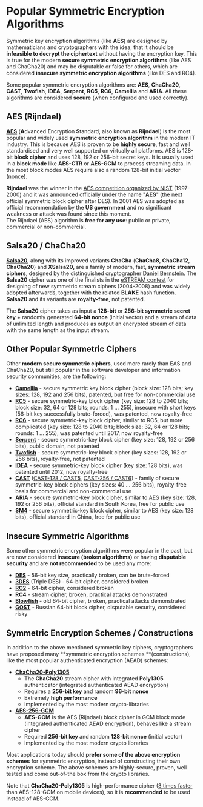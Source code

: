 # Popular Symmetric Encryption Algorithms

Symmetric key encryption algorithms \(like **AES**\) are designed by mathematicians and cryptographers with the idea, that it should be **infeasible to decrypt the ciphertext** without having the encryption key. This is true for the modern **secure symmetric encryption algorithms** \(like AES and ChaCha20\) and may be disputable or false for others, which are considered **insecure symmetric encryption algorithms** \(like DES and RC4\).

Some popular symmetric encryption algorithms are: **AES**, **ChaCha20**, **CAST**, **Twofish**, **IDEA**, **Serpent**, **RC5**, **RC6**, **Camellia** and **ARIA**. All these algorithms are considered **secure** \(when configured and used correctly\).

## AES \(**Rijndael\)**

[**AES**](https://en.wikipedia.org/wiki/Advanced_Encryption_Standard) \(**A**dvanced **E**ncryption **S**tandard, also known as **Rijndael**\) is the most popular and widely used **symmetric encryption algorithm** in the modern IT industry. This is because AES is proven to be **highly secure**, fast and well standardised and very well supported on virtually all platforms. AES is 128-bit **block cipher** and uses 128, 192 or 256-bit secret keys. It is usually used in a **block mode** like **AES-CTR** or **AES-GCM** to process streaming data. In the most block modes AES require also a random 128-bit initial vector \(nonce\).

**Rijndael** was the winner in the [AES competition organized by NIST](https://en.wikipedia.org/wiki/Advanced_Encryption_Standard_process) \(1997-2000\) and it was announced officially under the name "**AES**" \(the next official symmetric block cipher after DES\). In 2001 AES was adopted as official recommendation by the **US government** and no significant weakness or attack was found since this moment.  
The Rijndael \(AES\) algorithm is **free for any use**: public or private, commercial or non-commercial.

## **Salsa20 / ChaCha20**

[**Salsa20**](https://en.wikipedia.org/wiki/Salsa20), along with its improved variants **ChaCha** \(**ChaCha8**, **ChaCha12**, **ChaCha20**\) and **XSalsa20,** are a family of modern, fast, **symmetric stream ciphers**, designed by the distinguished cryptographer [Daniel Bernstein](https://en.wikipedia.org/wiki/Daniel_J._Bernstein). The **Salsa20** cipher was one of the finalists in the [eSTREAM contest](https://en.wikipedia.org/wiki/ESTREAM) for designing of new symmetric stream ciphers \(2004-2008\) and was widely adopted afterwards, together with the related **BLAKE** hash function. **Salsa20** and its variants are **royalty-free**, not patented.

The **Salsa20** cipher takes as input a **128-bit** or **256-bit symmetric secret key** + randomly generated **64-bit nonce** \(initial vector\) and a stream of data of unlimited length and produces as output an encrypted stream of data with the same length as the input stream.

## Other Popular Symmetric Ciphers

Other **modern secure symmetric ciphers**, used more rarely than EAS and ChaCha20, but still popular in the software developer and information security communities, are the following:

* [**Camellia**](https://en.wikipedia.org/wiki/Camellia_%28cipher%29) - secure symmetric key block cipher \(block size: 128 bits; key sizes: 128, 192 and 256 bits\), patented, but free for non-commercial use
* [**RC5**](https://en.wikipedia.org/wiki/RC5) - secure symmetric-key block cipher \(key size: 128 to 2040 bits; block size: 32, 64 or 128 bits; rounds: 1 ... 255\), insecure with short keys \(56-bit key successfully brute-forced\), was patented, now royalty-free
* [**RC6**](https://en.wikipedia.org/wiki/RC6) - secure symmetric-key block cipher, similar to RC5, but more complicated \(key size: 128 to 2040 bits; block size: 32, 64 or 128 bits; rounds: 1 ... 255\), was patented until 2017, now royalty-free
* [**Serpent**](https://legacy.gitbook.com/book/svetlin-nakov/practical-blockchain-for-developers-the-big-book/edit#) - secure symmetric-key block cipher \(key size: 128, 192 or 256 bits\), public domain, not patented
* [**Twofish**](https://en.wikipedia.org/wiki/Twofish) - secure symmetric-key block cipher \(key sizes: 128, 192 or 256 bits\), royalty-free, not patented
* [**IDEA**](https://en.wikipedia.org/wiki/International_Data_Encryption_Algorithm) - secure symmetric-key block cipher \(key size: 128 bits\), was patented until 2012, now royalty-free
* [**CAST**](https://en.wikipedia.org/wiki/CAST-256) \([CAST-128 / CAST5](https://en.wikipedia.org/wiki/CAST-128), [CAST-256 / CAST6](https://en.wikipedia.org/wiki/CAST-128)\) - family of secure symmetric-key block ciphers \(key sizes: 40 ... 256 bits\), royalty-free basis for commercial and non-commercial use
* [**ARIA**](https://en.wikipedia.org/wiki/ARIA_%28cipher%29) - secure symmetric-key block cipher, similar to AES \(key size: 128, 192 or 256 bits\), official standard in South Korea, free for public use
* [**SM4**](https://en.wikipedia.org/wiki/SM4_%28cipher%29) - secure symmetric-key block cipher, similar to AES \(key size: 128 bits\), official standard in China, free for public use

## Insecure Symmetric Algorithms

Some other symmetric encryption algorithms were popular in the past, but are now considered **insecure \(broken algorithms\)** or having **disputable security** and are **not recommended** to be used any more:

* [**DES**](https://en.wikipedia.org/wiki/Data_Encryption_Standard) - 56-bit key size, practically broken, can be brute-forced
* [**3DES**](https://en.wikipedia.org/wiki/Triple_DES) \(Triple DES\) - 64-bit cipher, considered broken
* [**RC2**](https://en.wikipedia.org/wiki/RC2) - 64-bit cipher, considered broken
* [**RC4**](https://en.wikipedia.org/wiki/RC4) - stream cipher, broken, practical attacks demonstrated
* [**Blowfish**](https://en.wikipedia.org/wiki/Blowfish_%28cipher%29) - old 64-bit cipher, broken, practical attacks demonstrated
* [**GOST**](https://en.wikipedia.org/wiki/GOST_%28block_cipher%29) - Russian 64-bit block cipher, disputable security, considered risky

## Symmetric Encryption Schemes / Constructions

In addition to the above mentioned symmetric key ciphers, cryptographers have proposed many **symmetric encryption schemes **\(constructions\), like the most popular authenticated encryption \(AEAD\) schemes:

* [**ChaCha20-Poly1305**](https://tools.ietf.org/html/rfc7539)
  * The **ChaCha20** stream cipher with integrated **Poly1305** authenticator \(integrated authenticated AEAD encryption\)
  * Requires a **256-bit key** and random **96-bit nonce**
  * Extremely **high performance**
  * Implemented by the most modern crypto-libraries
* [**AES-256-GCM**](https://tools.ietf.org/html/rfc5288)
  * **AES-GCM** is the AES \(Rijndael\) block cipher in GCM block mode \(integrated authenticated AEAD encryption\), behaves like a stream cipher
  * Required **256-bit key** and random **128-bit nonce** \(initial vector\)
  * Implemented by the most modern crypto libraries

Most applications today should **prefer some of the above encryption schemes** for symmetric encryption, instead of constructing their own encryption scheme. The above schemes are highly-secure, proven, well tested and come out-of-the box from the crypto libraries.

Note that **ChaCha20-Poly1305** is high-performance cipher \([3 times faster](https://www.imperialviolet.org/2014/02/27/tlssymmetriccrypto.html) than AES-128-GCM on mobile devices\), so it is **recommended** to be used instead of AES-GCM.
